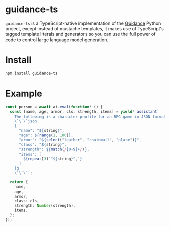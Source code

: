 # guidance-ts

`guidance-ts` is a TypeScript-native implementation of the [Guidance](https://github.com/guidance-ai/guidance) Python project, except instead of mustache templates, it makes use of TypeScript's tagged template literals and generators so you can use the full power of code to control large language model generation.

# Install

```
npm install guidance-ts
```

# Example

```ts
const person = await ai.eval(function* () {
  const [name, age, armor, cls, strength, items] = yield* assistant`
    The following is a character profile for an RPG game in JSON format.
    \`\`\`json
    {
      "name": "${string}",
      "age": ${range(1, 100)},
      "armor": "${select("leather", "chainmail", "plate")}",
      "class": "${string}",
      "strength": ${match(/[0-9]+/)},
      "items": [
        ${repeat(3)`"${string}",`}
      ]
    }g
    \`\`\``;

  return {
    name,
    age,
    armor,
    class: cls,
    strength: Number(strength),
    items,
  };
});
```
